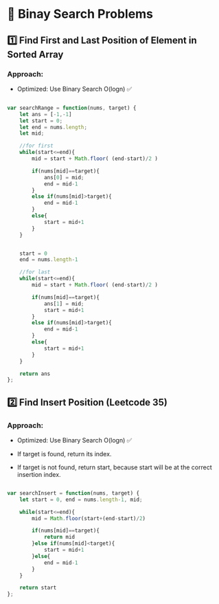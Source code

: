 # 📌 Binay Search Problems

## 1️⃣ Find First and Last Position of Element in Sorted Array  

### **Approach:**

- Optimized: Use Binary Search O(logn) ✅

 
```js

var searchRange = function(nums, target) {
    let ans = [-1,-1]
    let start = 0;
    let end = nums.length;
    let mid;

    //for first
    while(start<=end){
        mid = start + Math.floor( (end-start)/2 )

        if(nums[mid]==target){
            ans[0] = mid;
            end = mid-1
        }
        else if(nums[mid]>target){
            end = mid-1
        }
        else{
            start = mid+1
        }
    }


    start = 0
    end = nums.length-1

    //for last
    while(start<=end){
        mid = start + Math.floor( (end-start)/2 )

        if(nums[mid]==target){
            ans[1] = mid;
            start = mid+1
        }
        else if(nums[mid]>target){
            end = mid-1
        }
        else{
            start = mid+1
        }
    }

    return ans
};
```



## 2️⃣ Find Insert Position (Leetcode 35)  

### **Approach:**

- Optimized: Use Binary Search O(logn) ✅

- If target is found, return its index.

- If target is not found, return start, because start will be at the correct insertion index.

 
```js

var searchInsert = function(nums, target) {
    let start = 0, end = nums.length-1, mid;

    while(start<=end){
        mid = Math.floor(start+(end-start)/2)

        if(nums[mid]==target){
            return mid
        }else if(nums[mid]<target){
            start = mid+1
        }else{
            end = mid-1
        }
    }

    return start
};
```